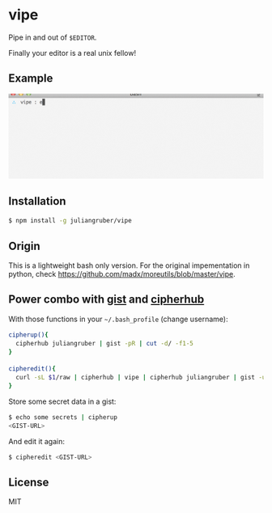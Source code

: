 
# vipe

  Pipe in and out of `$EDITOR`.

  Finally your editor is a real unix fellow!

## Example

![demo](vipe-demo.gif)

## Installation

```bash
$ npm install -g juliangruber/vipe
```

## Origin

This is a lightweight bash only version. For the original impementation in
python, check https://github.com/madx/moreutils/blob/master/vipe.

## Power combo with [gist](https://github.com/defunkt/gist) and [cipherhub](https://github.com/substack/cipherhub)

  With those functions in your `~/.bash_profile` (change username):

```bash
cipherup(){
  cipherhub juliangruber | gist -pR | cut -d/ -f1-5
}

cipheredit(){
  curl -sL $1/raw | cipherhub | vipe | cipherhub juliangruber | gist -u $1
}
```

  Store some secret data in a gist:

```bash
$ echo some secrets | cipherup
<GIST-URL>
```

  And edit it again:

```bash
$ cipheredit <GIST-URL>
```

## License

  MIT

